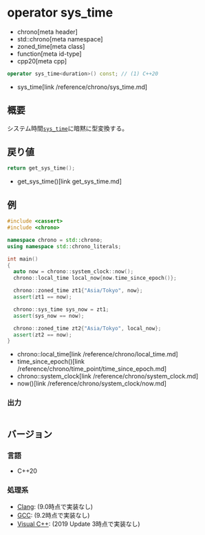 # operator sys_time
* chrono[meta header]
* std::chrono[meta namespace]
* zoned_time[meta class]
* function[meta id-type]
* cpp20[meta cpp]

```cpp
operator sys_time<duration>() const; // (1) C++20
```
* sys_time[link /reference/chrono/sys_time.md]

## 概要
システム時間[`sys_time`](/reference/chrono/sys_time.md)に暗黙に型変換する。


## 戻り値
```cpp
return get_sys_time();
```
* get_sys_time()[link get_sys_time.md]


## 例
```cpp example
#include <cassert>
#include <chrono>

namespace chrono = std::chrono;
using namespace std::chrono_literals;

int main()
{
  auto now = chrono::system_clock::now();
  chrono::local_time local_now{now.time_since_epoch()};

  chrono::zoned_time zt1{"Asia/Tokyo", now};
  assert(zt1 == now);

  chrono::sys_time sys_now = zt1;
  assert(sys_now == now);

  chrono::zoned_time zt2{"Asia/Tokyo", local_now};
  assert(zt2 == now);
}
```
* chrono::local_time[link /reference/chrono/local_time.md]
* time_since_epoch()[link /reference/chrono/time_point/time_since_epoch.md]
* chrono::system_clock[link /reference/chrono/system_clock.md]
* now()[link /reference/chrono/system_clock/now.md]

### 出力
```
```

## バージョン
### 言語
- C++20

### 処理系
- [Clang](/implementation.md#clang): (9.0時点で実装なし)
- [GCC](/implementation.md#gcc): (9.2時点で実装なし)
- [Visual C++](/implementation.md#visual_cpp): (2019 Update 3時点で実装なし)

